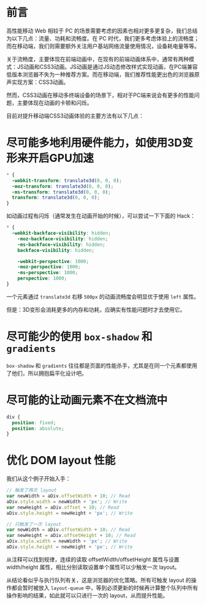# 前言

高性能移动 Web 相较于 PC 的场景需要考虑的因素也相对更多更复杂，我们总结为以下几点：流量、功耗和流畅度。在 PC 时代，我们更多考虑体验上的流畅度；而在移动端，我们则需要额外关注用户基站网络流量使用情况，设备耗电量等等。

关于流畅度，主要体现在前端动画中，在现有的前端动画体系中，通常有两种模式：JS动画和CSS3动画。JS动画是通过JS动态修改样式实现动画，在PC端兼容低版本浏览器不失为一种推荐方案。而在移动端，我们推荐性能更出色的浏览器原声实现方案：CSS3动画。

然而，CSS3动画在移动多终端设备的场景下，相对于PC端来说会有更多的性能问题，主要体现在动画的卡顿和闪烁。

目前对提升移动端CSS3动画体验的主要方法有以下几点：



# 尽可能多地利用硬件能力，如使用3D变形来开启GPU加速

```css
* {
  -webkit-transform: translate3d(0, 0, 0);
  -moz-transform: translate3d(0, 0, 0);
  -ms-transform: translate3d(0, 0, 0);
  transform: translate3d(0, 0, 0);
}
```

如动画过程有闪烁（通常发生在动画开始的时候），可以尝试一下下面的 Hack：

```css
* {
  -webkit-backface-visibility: hidden;
	-moz-backface-visibility: hidden;
	-ms-backface-visibility: hidden;
	backface-visibility: hidden;

	-webkit-perspective: 1000;
	-moz-perspective: 1000;
	-ms-perspective: 1000;
	perspective: 1000;
}
```

一个元素通过 `translate3d` 右移 `500px` 的动画流畅度会明显优于使用 `left` 属性。

但是：3D变形会消耗更多的内存和功耗，应确实有性能问题时才去使用它。



# 尽可能少的使用 `box-shadow` 和 `gradients`

`box-shadow` 和 `gradients` 往往都是页面的性能杀手，尤其是在同一个元素都使用了他们，所以拥抱扁平化设计吧。



# 尽可能的让动画元素不在文档流中

```css
div {
  position: fixed;
  position: absolute;
}
```



# 优化 DOM layout 性能

我们从这个例子开始入手：

```js
// 触发了两次 layout
var newWidth = aDiv.offsetWidth + 10; // Read
aDiv.style.width = newWidth + 'px'; // Write
var newHeight = aDiv.offset + 10; // Read
aDiv.style.height = newHeight + 'px'; // Write

// 只触发了一次 layout
var newWidth = aDiv.offsetWidth + 10; // Read
var newHeight = aDiv.offsetHeight + 10; // Read
aDiv.style.width = newWidth + 'px'; // Write
aDiv.style.height = newHeight + 'px'; // Write
```

从注释可以找到规律，连续的读取 offsetWidth/offsetHeight 属性与设置 width/height 属性，相比分别读取设置单个属性可以少触发一次 layout。

从结论看似乎与执行队列有关，这是浏览器的优化策略。所有可触发 layout 的操作都会暂时被放入 `layout-queue` 中，等到必须更新的时候再计算整个队列中所有操作影响的结果，如此就可以只进行一次的 layout，从而提升性能。

